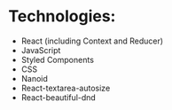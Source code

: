 # Technologies:

- React (including Context and Reducer)
- JavaScript
- Styled Components
- CSS
- Nanoid
- React-textarea-autosize
- React-beautiful-dnd
